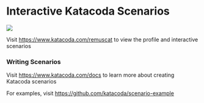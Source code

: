 # Interactive Katacoda Scenarios

[![](http://shields.katacoda.com/katacoda/remuscat/count.svg)](https://www.katacoda.com/remuscat "Get your profile on Katacoda.com")

Visit https://www.katacoda.com/remuscat to view the profile and interactive scenarios

### Writing Scenarios
Visit https://www.katacoda.com/docs to learn more about creating Katacoda scenarios

For examples, visit https://github.com/katacoda/scenario-example
